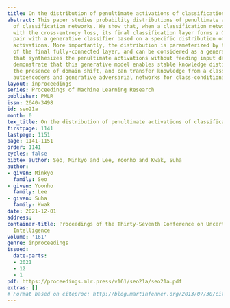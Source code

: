 ```yaml
---
title: On the distribution of penultimate activations of classification networks
abstract: This paper studies probability distributions of penultimate activations
  of classification networks. We show that, when a classification network is trained
  with the cross-entropy loss, its final classification layer forms a Generative-Discriminative
  pair with a generative classifier based on a specific distribution of penultimate
  activations. More importantly, the distribution is parameterized by the weights
  of the final fully-connected layer, and can be considered as a generative model
  that synthesizes the penultimate activations without feeding input data. We empirically
  demonstrate that this generative model enables stable knowledge distillation in
  the presence of domain shift, and can transfer knowledge from a classifier to variational
  autoencoders and generative adversarial networks for class-conditional image generation.
layout: inproceedings
series: Proceedings of Machine Learning Research
publisher: PMLR
issn: 2640-3498
id: seo21a
month: 0
tex_title: On the distribution of penultimate activations of classification networks
firstpage: 1141
lastpage: 1151
page: 1141-1151
order: 1141
cycles: false
bibtex_author: Seo, Minkyo and Lee, Yoonho and Kwak, Suha
author:
- given: Minkyo
  family: Seo
- given: Yoonho
  family: Lee
- given: Suha
  family: Kwak
date: 2021-12-01
address:
container-title: Proceedings of the Thirty-Seventh Conference on Uncertainty in Artificial
  Intelligence
volume: '161'
genre: inproceedings
issued:
  date-parts:
  - 2021
  - 12
  - 1
pdf: https://proceedings.mlr.press/v161/seo21a/seo21a.pdf
extras: []
# Format based on citeproc: http://blog.martinfenner.org/2013/07/30/citeproc-yaml-for-bibliographies/
---
```

